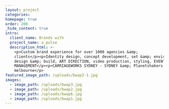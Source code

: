 ```yaml
---
layout: project
categories:
homepage: true
order: 200
_hide_content: true
intro:
  client_name: Brands with
  project_name: a pulse
  description_html: >-
    <p>Custom brand experience for over 1000 agencies &amp;
    clients</p><p>Identity design, concept development, set &amp; environment
    design &amp; build, ART DIRECTION, video production, styling, EVENT
    MANAGEMENT</p><p>CARRIAGEWORKS SYDNEY - SYDNEY &amp; Planetshakers -
    melbourne</p>
featured_image_path: /uploads/bwap2-1.jpg
images:
  - image_path: /uploads/bwap3.jpg
  - image_path: /uploads/bwap2.jpg
  - image_path: /uploads/bwap6.jpg
  - image_path: /uploads/bwap1.jpg
---
```

